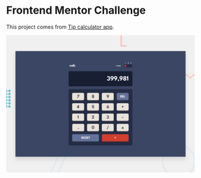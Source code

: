 # Frontend Mentor Challenge

This project comes from [Tip calculator app](https://www.frontendmentor.io/challenges/tip-calculator-app-ugJNGbJUX).

![preview](/starter_files/design/desktop-preview.jpg "Interactive rating component")